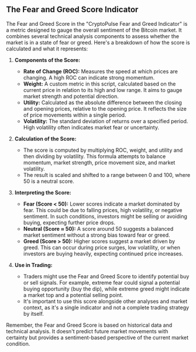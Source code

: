 ## The Fear and Greed Score Indicator



The Fear and Greed Score in the "CryptoPulse Fear and Greed Indicator" is a metric designed to gauge the overall sentiment of the Bitcoin market. It combines several technical analysis components to assess whether the market is in a state of fear or greed. Here's a breakdown of how the score is calculated and what it represents:

1. **Components of the Score:**
   - **Rate of Change (ROC):** Measures the speed at which prices are changing. A high ROC can indicate strong momentum.
   - **Weight:** A custom metric in this script, calculated based on the current price in relation to its high and low range. It aims to gauge market strength and potential direction.
   - **Utility:** Calculated as the absolute difference between the closing and opening prices, relative to the opening price. It reflects the size of price movements within a single period.
   - **Volatility:** The standard deviation of returns over a specified period. High volatility often indicates market fear or uncertainty.

2. **Calculation of the Score:**
   - The score is computed by multiplying ROC, weight, and utility and then dividing by volatility. This formula attempts to balance momentum, market strength, price movement size, and market volatility.
   - The result is scaled and shifted to a range between 0 and 100, where 50 is a neutral score.

3. **Interpreting the Score:**
   - **Fear (Score < 50):** Lower scores indicate a market dominated by fear. This could be due to falling prices, high volatility, or negative sentiment. In such conditions, investors might be selling or avoiding buying, expecting further price drops.
   - **Neutral (Score ≈ 50):** A score around 50 suggests a balanced market sentiment without a strong bias toward fear or greed.
   - **Greed (Score > 50):** Higher scores suggest a market driven by greed. This can occur during price surges, low volatility, or when investors are buying heavily, expecting continued price increases.

4. **Use in Trading:**
   - Traders might use the Fear and Greed Score to identify potential buy or sell signals. For example, extreme fear could signal a potential buying opportunity (buy the dip), while extreme greed might indicate a market top and a potential selling point.
   - It's important to use this score alongside other analyses and market context, as it's a single indicator and not a complete trading strategy by itself.

Remember, the Fear and Greed Score is based on historical data and technical analysis. It doesn't predict future market movements with certainty but provides a sentiment-based perspective of the current market condition.
